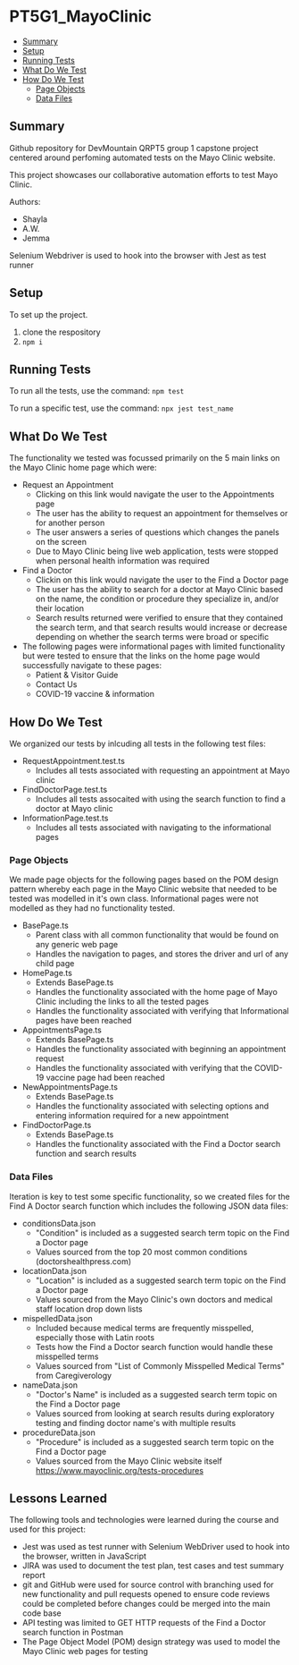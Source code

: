 # PT5G1_MayoClinic
- [Summary](#summary)
- [Setup](#setup)
- [Running Tests](#running-tests)
- [What Do We Test](#what-do-we-test)
- [How Do We Test](#how-do-we-test)
    - [Page Objects](#page-objects)
    - [Data Files](#data-files)
   
## Summary   
Github repository for DevMountain QRPT5 group 1 capstone project centered around perfoming automated tests on the Mayo Clinic website.

This project showcases our collaborative automation efforts to test
Mayo Clinic.

Authors:

- Shayla
- A.W.
- Jemma

Selenium Webdriver is used to hook into the browser with Jest as test runner

## Setup

To set up the project.

1. clone the respository
1. `npm i`

## Running Tests

To run all the tests, use the command: `npm test`

To run a specific test, use the command: `npx jest test_name`

## What Do We Test

The functionality we tested was focussed primarily on the 5 main links on the Mayo Clinic home page which were:

- Request an Appointment
    - Clicking on this link would navigate the user to the Appointments page
    - The user has the ability to request an appointment for themselves or for another person
    - The user answers a series of questions which changes the panels on the screen 
    - Due to Mayo Clinic being live web application, tests were stopped when personal health information was required
- Find a Doctor
    - Clickin on this link would navigate the user to the Find a Doctor page
    - The user has the ability to search for a doctor at Mayo Clinic based on the name, the condition or procedure they specialize in, and/or their location
    - Search results returned were verified to ensure that they contained the search term, and that search results would increase or decrease depending on whether the search terms were broad or specific
- The following pages were informational pages with limited functionality but were tested to ensure that the links on the home page would successfully navigate to these pages:
    - Patient & Visitor Guide
    - Contact Us
    - COVID-19 vaccine & information

## How Do We Test

We organized our tests by inlcuding all tests in the following test files:

- RequestAppointment.test.ts
    - Includes all tests associated with requesting an appointment at Mayo clinic
- FindDoctorPage.test.ts
    - Includes all tests assocaited with using the search function to find a doctor at Mayo clinic
- InformationPage.test.ts
    - Includes all tests associated with navigating to the informational pages

### Page Objects

We made page objects for the following pages based on the POM design pattern whereby each page in the Mayo Clinic website that needed to be tested was modelled in it's own class. Informational pages were not modelled as they had no functionality tested.

- BasePage.ts
    - Parent class with all common functionality that would be found on any generic web page
    - Handles the navigation to pages, and stores the driver and url of any child page 
- HomePage.ts
    - Extends BasePage.ts
    - Handles the functionality associated with the home page of Mayo Clinic including the links to all the tested pages
    - Handles the functionality associated with verifying that Informational pages have been reached
- AppointmentsPage.ts
    - Extends BasePage.ts
    - Handles the functionality associated with beginning an appointment request
    - Handles the functionality associated with verifying that the COVID-19 vaccine page had been reached
- NewAppointmentsPage.ts
    - Extends BasePage.ts
    - Handles the functionality associated with selecting options and entering information required for a new appointment
- FindDoctorPage.ts
    - Extends BasePage.ts
    - Handles the functionality associated with the Find a Doctor search function and search results

### Data Files

Iteration is key to test some specific functionality, so we created files for the Find A Doctor search function which includes the following JSON data files:

- conditionsData.json
    - "Condition" is included as a suggested search term topic on the Find a Doctor page 
    - Values sourced from the top 20 most common conditions (doctorshealthpress.com)
- locationData.json
    - "Location" is included as a suggested search term topic on the Find a Doctor page
    - Values sourced from the Mayo Clinic's own doctors and medical staff location drop down lists
- mispelledData.json
    - Included because medical terms are frequently misspelled, especially those with Latin roots
    - Tests how the Find a Doctor search function would handle these misspelled terms
    - Values sourced from "List of Commonly Misspelled Medical Terms" from Caregiverology
- nameData.json
    - "Doctor's Name" is included as a suggested search term topic on the Find a Doctor page
    - Values sourced from looking at search results during exploratory testing and finding doctor name's with multiple results
- procedureData.json
    - "Procedure" is included as a suggested search term topic on the Find a Doctor page
    - Values sourced from the Mayo Clinic website itself https://www.mayoclinic.org/tests-procedures

## Lessons Learned

The following tools and technologies were learned during the course and used for this project:
- Jest was used as test runner with Selenium WebDriver used to hook into the browser, written in JavaScript
- JIRA was used to document the test plan, test cases and test summary report
- git and GitHub were used for source control with branching used for new functionality and pull requests opened to ensure code reviews could be completed before changes could be merged into the main code base
- API testing was limited to GET HTTP requests of the Find a Doctor search function in Postman
- The Page Object Model (POM) design strategy was used to model the Mayo Clinic web pages for testing

